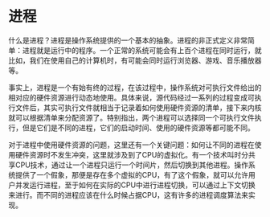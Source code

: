 # 进程

什么是进程？进程是操作系统提供的一个基本的抽象。进程的非正式定义非常简单：进程就是运行中的程序。一个正常的系统可能会有上百个进程在同时运行，就比如，我们在使用自己的计算机时，有可能会同时运行浏览器、游戏、音乐播放器等。

事实上，进程是一个有始有终的过程，在该过程中，操作系统对可执行文件给出的相对应的硬件资源进行动态地使用。具体来说，源代码经过一系列的过程变成可执行文件后，其实可执行文件就相当于记录着如何使用硬件资源的清单，接下来内核就可以根据清单来分配资源了。特别指出，两个进程可以选择同一个可执行文件执行，但是它们是不同的进程，它们的启动时间、使用的硬件资源等都可能不同。

对于进程中使用硬件资源的问题，这里还有一个关键问题：如何让不同的进程在使用硬件资源时不发生冲突，这里就涉及到了CPU的虚拟化。有一个技术叫时分共享CPU技术，通过让一个进程只运行一个时间片，然后切换到其他进程。操作系统提供了一个假象，那便是存在多个虚拟的CPU，有了这个假象，就可以允许用户并发运行进程，至于如何在实际的CPU中进行进程切换，可以通过上下文切换来进行。而不同的进程应该在什么时候占据CPU，这有许多的进程调度算法来实现。